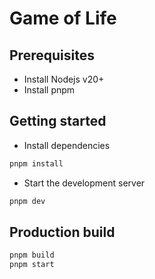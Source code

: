 # Game of Life

## Prerequisites

- Install Nodejs v20+
- Install pnpm

## Getting started

- Install dependencies

```bash
pnpm install
```

- Start the development server

```bash
pnpm dev
```

## Production build

```bash
pnpm build
pnpm start
```
